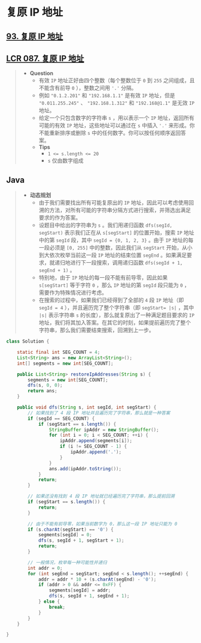 # 复原 IP 地址

## [93. 复原 IP 地址](https://leetcode.cn/problems/restore-ip-addresses/)

## [LCR 087. 复原 IP 地址](https://leetcode.cn/problems/0on3uN/)

> - **Question**
>   - 有效 `IP` 地址正好由四个整数（每个整数位于 `0` 到 `255` 之间组成，且不能含有前导 `0` ），整数之间用 `'.'` 分隔。
>   - 例如 `"0.1.2.201"` 和 `"192.168.1.1"` 是有效 `IP` 地址，但是 `"0.011.255.245"` 、 `"192.168.1.312"` 和 `"192.168@1.1"` 是无效 `IP` 地址。
>   - 给定一个只包含数字的字符串 `s` ，用以表示一个 `IP` 地址，返回所有可能的有效 `IP` 地址，这些地址可以通过在 `s` 中插入 `'.'` 来形成。你不能重新排序或删除 `s` 中的任何数字。你可以按任何顺序返回答案。
>   - **Tips**
>     - `1 <= s.length <= 20`
>     - `s` 仅由数字组成

## Java

> - **动态规划**
>   - 由于我们需要找出所有可能复原出的 `IP` 地址，因此可以考虑使用回溯的方法，对所有可能的字符串分隔方式进行搜索，并筛选出满足要求的作为答案。
>   - 设题目中给出的字符串为 `s` 。我们用递归函数 `dfs(segId, segStart)` 表示我们正在从 `s[segStart]` 的位置开始，搜索 `IP` 地址中的第 `segId` 段，其中 `segId = {0, 1, 2, 3}` 。由于 `IP` 地址的每一段必须是 `[0, 255]` 中的整数，因此我们从 `segStart` 开始，从小到大依次枚举当前这一段 `IP` 地址的结束位置 `segEnd` 。如果满足要求，就递归地进行下一段搜索，调用递归函数 `dfs(segId + 1, segEnd + 1)` 。
>   - 特别地，由于 `IP` 地址的每一段不能有前导零，因此如果 `s[segStart]` 等于字符 `0` ，那么 `IP` 地址的第 `segId` 段只能为 `0` ，需要作为特殊情况进行考虑。
>   - 在搜索的过程中，如果我们已经得到了全部的 `4` 段 `IP` 地址（即 `segId = 4` ），并且遍历完了整个字符串（即 `segStart= |s|` ，其中 `|s|` 表示字符串 `s` 的长度），那么就复原出了一种满足题目要求的 `IP` 地址，我们将其加入答案。在其它的时刻，如果提前遍历完了整个字符串，那么我们需要结束搜索，回溯到上一步。

```java
class Solution {

    static final int SEG_COUNT = 4;
    List<String> ans = new ArrayList<String>();
    int[] segments = new int[SEG_COUNT];

    public List<String> restoreIpAddresses(String s) {
        segments = new int[SEG_COUNT];
        dfs(s, 0, 0);
        return ans;
    }

    public void dfs(String s, int segId, int segStart) {
        // 如果找到了 4 段 IP 地址并且遍历完了字符串，那么就是一种答案
        if (segId == SEG_COUNT) {
            if (segStart == s.length()) {
                StringBuffer ipAddr = new StringBuffer();
                for (int i = 0; i < SEG_COUNT; ++i) {
                    ipAddr.append(segments[i]);
                    if (i != SEG_COUNT - 1) {
                        ipAddr.append('.');
                    }
                }
                ans.add(ipAddr.toString());
            }
            return;
        }

        // 如果还没有找到 4 段 IP 地址就已经遍历完了字符串，那么提前回溯
        if (segStart == s.length()) {
            return;
        }

        // 由于不能有前导零，如果当前数字为 0，那么这一段 IP 地址只能为 0
        if (s.charAt(segStart) == '0') {
            segments[segId] = 0;
            dfs(s, segId + 1, segStart + 1);
            return;
        }

        // 一般情况，枚举每一种可能性并递归
        int addr = 0;
        for (int segEnd = segStart; segEnd < s.length(); ++segEnd) {
            addr = addr * 10 + (s.charAt(segEnd) - '0');
            if (addr > 0 && addr <= 0xFF) {
                segments[segId] = addr;
                dfs(s, segId + 1, segEnd + 1);
            } else {
                break;
            }
        }
    }

}
```
